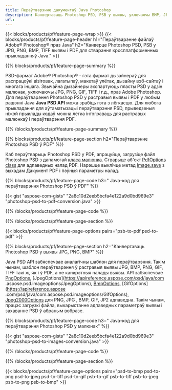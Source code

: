 ```yaml
---
title: Пераўтварэнне дакументаў Java Photoshop
description: Канвертаваць Photoshop PSD, PSB у выявы, уключаючы BMP, JPG, PNG, TIFF і PDF з дапамогай бібліятэкі Java.
url: 
---
```


{{< blocks/products/pf/feature-page-wrap >}}
{{< blocks/products/pf/feature-page-header h1="Пераўтварэнне файлаў Adobe® Photoshop® праз Java" h2="Канверце Photoshop PSD, PSB у JPG, PNG, BMP, TIFF выявы і PDF для стварэння кросплатформенных прыкладанняў Java." >}}

{{% blocks/products/pf/feature-page-summary %}}

PSD-фармат Adobe® Photoshop® - гэта фармат дызайнераў для распрацоўкі візітовак, лагатыпаў, макетаў улётак, дызайну вэб-сайтаў і многага іншага. Звычайна дызайнеры экспартуюць пласты PSD у адзін малюнак, уключаючы JPG, PNG, GIF, TIFF і г.д., праз Adobe Photoshop. Для пераўтварэння Photoshop PSD у растравыя выявы і PDF у любым рашэнні Java **Java PSD API** можа зрабіць гэта з лёгкасцю. Для любога прыкладання для аўтаматызацыі пераўтварэння PSD, прыведзеныя ніжэй прыклады кодаў можна лёгка інтэграваць для растравых малюнкаў і пераўтварэння PDF.

{{% /blocks/products/pf/feature-page-summary  %}}

{{% blocks/products/pf/feature-page-section  h2="Пераўтварэнне Photoshop PSD ў PDF" %}}

Каб пераўтварыць Photoshop PSD у PDF, апрацуйце, загрузіце файл Photoshop PSD з дапамогай [класа малюнка](https://apireference.aspose.com/psd/java/com.aspose.psd/Image). Стварыце аб'ект [PdfOptions class](https://apireference.aspose.com/psd/java/com.aspose.psd.imageoptions/PdfOptions) для адпаведных налад PDF. Нарэшце выклічце метад [Image.save](https://apireference.aspose.com/psd/java/com.aspose.psd/Image#save-java.lang.String-com.aspose.psd.ImageOptionsBase-) з выхадам Дакумент PDF і пэўныя параметры налад.

{{% blocks/products/pf/feature-page-code h3=" Java-код для пераўтварэння Photoshop PSD ў PDF" %}}

{{< gist "aspose-com-gists" "2a8c10d2eeb5bcfa4e122a9d0bd969e3" "photoshop-psd-to-pdf-conversion.java" >}}

{{% /blocks/products/pf/feature-page-code  %}}

{{% /blocks/products/pf/feature-page-section %}}

{{< blocks/products/pf/feature-page-options pairs="psb-to-pdf psd-to-pdf" >}}

{{% blocks/products/pf/feature-page-section  h2="Канвертаваць Photoshop PSD у выявы JPG, PNG, BMP" %}}

Java PSD API забяспечвае аналагічны шаблон для пераўтварэння. Такім чынам, шаблон пераўтварэння ў растравыя выявы JPG, BMP, PNG, GIF, TIFF такі ж, як і ў PDF, а не канкрэтныя налады выявы. API забяспечвае [PngOptions](https://apireference.aspose.com/psd/java/com.aspose.psd.imageoptions/PngOptions), [JpegOptions](https://apireference.aspose.com/psd/java/com .aspose.psd.imageoptions/JpegOptions), [BmpOptions](https://apireference.aspose.com/psd/java/com.aspose.psd.imageoptions/BmpOptions), [GifOptions](https://apireference.aspose .com/psd/java/com.aspose.psd.imageoptions/GifOptions), [Jpeg2000Options](https://apireference.aspose.com/psd/java/com.aspose.psd.imageoptions/Jpeg2000Options) для PNG, JPG , BMP, GIF, JP2 адпаведна. Такім чынам, працэс загрузкі файла, выкарыстанне адпаведных параметраў выявы і захаванне PSD ў абраным вобразе.

{{% blocks/products/pf/feature-page-code h3=" Java-код для пераўтварэння Photoshop PSD у малюнак" %}}

{{< gist "aspose-com-gists" "2a8c10d2eeb5bcfa4e122a9d0bd969e3" "photoshop-psd-to-images-conversion.java" >}}

{{% /blocks/products/pf/feature-page-code  %}}

{{% /blocks/products/pf/feature-page-section %}}

{{< blocks/products/pf/feature-page-options pairs="psd-to-bmp psd-to-png psd-to-jpeg psd-to-tiff psd-to-gif psb-to-gif psb-to-tiff psb-to-jpeg psb-to-png psb-to-bmp" >}}
